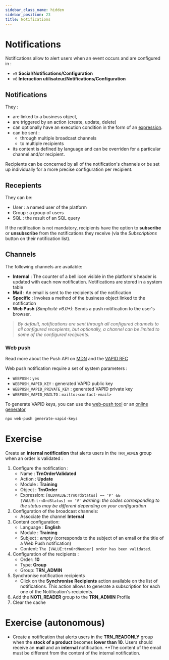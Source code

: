 ```yaml
---
sidebar_class_name: hidden
sidebar_position: 23
title: Notifications
---
```


Notifications
====================

Notifications allow to alert users when an event occurs and are configured in :
- `v5` **Social/Notifications/Configuration** 
- `v6` **Interaction utilisateur/Notifications/Configuration** 

## Notifications

They :
- are linked to a business object, 
- are triggered by an action (create, update, delete) 
- can optionally have an execution condition in the form of an [expression](/lesson/docs/core/expressions).
- can be sent :
    - through multiple broadcast channels 
    - to multiple recipients
- its content is defined by language and can be overriden for a particular channel and/or recipient. 

Recipients can be concerned by all of the notification's channels or be set up individually for a more precise configuration per recipient. 

## Recepients

They can be:
- User : a named user of the platform
- Group : a group of users
- SQL : the result of an SQL query

If the notification is not mandatory, recipients have the option to **subscribe** or **unsubscribe** from the notifications they receive (via the *Subscriptions* button on their notification list).

## Channels

The following channels are available:
- **Internal** : The counter of a bell icon visible in the platform's header is updated with each new notification. Notifications are stored in a system table
- **Mail** : An email is sent to the recipients of the notification
- **Specific** : Invokes a method of the business object linked to the notification
- **Web Push** *(Simplicité v6.0+)*: Sends a push notification to the user's browser. 

> *By default, notifications are sent through all configured channels to all configured recepients, but optionally, a channel can be limited to some of the configured recipients.*

### Web push

Read more about the Push API on [MDN](https://developer.mozilla.org/en-US/docs/Web/API/Push_API) and the [VAPID RFC](https://datatracker.ietf.org/doc/rfc8292/)

Web push notification require a set of system parameters :
- `WEBPUSH` : `yes`
- `WEBPUSH_VAPID_KEY` : generated VAPID public key
- `WEBPUSH_VAPID_PRIVATE_KEY` : generated VAPID private key
- `WEBPUSH_VAPID_MAILTO` : `mailto:<contact-email>`

To generate VAPID keys, you can use the [web-push tool](https://www.npmjs.com/package/web-push) or an [online generator](https://www.attheminute.com/vapid-key-generator)

```bash
npx web-push generate-vapid-keys
```

Exercise
====================

Create an **internal notification** that alerts users in the `TRN_ADMIN` group when an order is validated :
1. Configure the notification :
    * Name : **TrnOrderValidated**
    * Action : **Update**
    * Module : **Training**
    * Object : **TrnOrder**
    * Expression: `[OLDVALUE:trnOrdStatus] == 'P' && [VALUE:trnOrdStatus] == 'V'` *warning: the codes corresponding to the status may be different depending on your configuration* 
2. Configuration of the broadcast channels:
    * Associate the channel **Internal**
3. Content configuration:
    * Language : **English**
    * Module : **Training**
    * Subject : *empty* (corresponds to the subject of an email or the title of a Web Push notification)
    * Content: `The [VALUE:trnOrdNumber] order has been validated`.
4. Configuration of the recipients : 
    * Order: **10**
    * Type: **Group**
    * Group: **TRN_ADMIN**
5. Synchronise notification recipients
    * Click on the **Synchronise Recipients** action available on the list of notifications. This action allows to generate a subscription for each one of the Notification's recipients.
6. Add the **NOTI_READER** group to the **TRN_ADMIN** Profile
7. Clear the cache

Exercise (autonomous)
====================

* Create a notification that alerts users in the **TRN_READONLY** group when the **stock of a product** becomes **lower than 10**. Users should receive an **mail** and an **internal** notification. 
**The content of the email must be different from the content of the internal notification.
